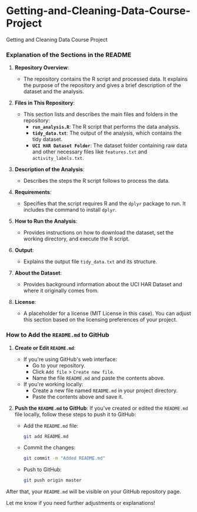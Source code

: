 # Getting-and-Cleaning-Data-Course-Project
Getting and Cleaning Data Course Project

### Explanation of the Sections in the README

1. **Repository Overview**:
   - The repository contains the R script and processed data. It explains the purpose of the repository and gives a brief description of the dataset and the analysis.

2. **Files in This Repository**:
   - This section lists and describes the main files and folders in the repository:
     - **`run_analysis.R`**: The R script that performs the data analysis.
     - **`tidy_data.txt`**: The output of the analysis, which contains the tidy dataset.
     - **`UCI HAR Dataset Folder`**: The dataset folder containing raw data and other necessary files like `features.txt` and `activity_labels.txt`.

3. **Description of the Analysis**:
   - Describes the steps the R script follows to process the data.

4. **Requirements**:
   - Specifies that the script requires R and the `dplyr` package to run. It includes the command to install `dplyr`.

5. **How to Run the Analysis**:
   - Provides instructions on how to download the dataset, set the working directory, and execute the R script.

6. **Output**:
   - Explains the output file `tidy_data.txt` and its structure.

7. **About the Dataset**:
   - Provides background information about the UCI HAR Dataset and where it originally comes from.

8. **License**:
   - A placeholder for a license (MIT License in this case). You can adjust this section based on the licensing preferences of your project.

### How to Add the `README.md` to GitHub

1. **Create or Edit `README.md`**:
   - If you're using GitHub's web interface:
     - Go to your repository.
     - Click `Add file` > `Create new file`.
     - Name the file `README.md` and paste the contents above.
   - If you're working locally:
     - Create a new file named `README.md` in your project directory.
     - Paste the contents above and save it.

2. **Push the `README.md` to GitHub**:
   If you've created or edited the `README.md` file locally, follow these steps to push it to GitHub:

   - Add the `README.md` file:
     ```bash
     git add README.md
     ```

   - Commit the changes:
     ```bash
     git commit -m "Added README.md"
     ```

   - Push to GitHub:
     ```bash
     git push origin master
     ```

After that, your `README.md` will be visible on your GitHub repository page.

Let me know if you need further adjustments or explanations!
